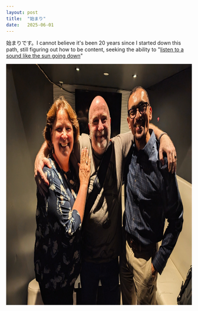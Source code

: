```yaml
---
layout: post
title:  "始まり"
date:   2025-06-01
---
```


<p class="intro"><span class="dropcap">始</span>まりです。I cannot believe it's been 20 years since I started down this path, still figuring out how to be content, seeking the ability to "<a href="https://www.azlyrics.com/lyrics/rodneycrowell/songforthelife.html" target="_blank">listen to a sound like the sun going down</a>"</p>
<img src="/assets/img/guardianangels.jpg" alt="" width="1035" height="656"> 

